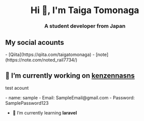 <h1 align="center">Hi 👋, I'm Taiga Tomonaga</h1>
<h3 align="center">A student developer from Japan</h3>

<h2>My social acounts</h2>
- [Qiita](https://qiita.com/taigatomonaga)
- [note](https://note.com/noted_rail7734/)

## 🔭 I’m currently working on [kenzennasns](https://kenzennasns-4a60d61cd13b.herokuapp.com/login)

<p>test acount</p>
- name: sample
- Email: SampleEmail@gmail.com
- Password: SamplePassword123

- 🌱 I’m currently learning **laravel**

<p align="left">
</p>

<!--
**Litmus4883/Litmus4883** is a ✨ _special_ ✨ repository because its `README.md` (this file) appears on your GitHub profile.

Here are some ideas to get you started:

- 🔭 I’m currently working on ...
- 🌱 I’m currently learning ...
- 👯 I’m looking to collaborate on ...
- 🤔 I’m looking for help with ...
- 💬 Ask me about ...
- 📫 How to reach me: ...
- 😄 Pronouns: ...
- ⚡ Fun fact: ...
-->
